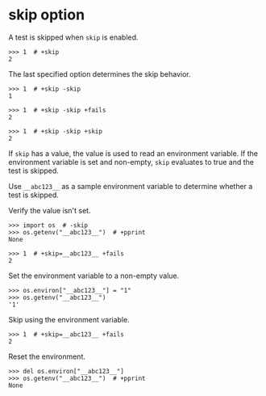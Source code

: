 # skip option

A test is skipped when `skip` is enabled.

    >>> 1  # +skip
    2

The last specified option determines the skip behavior.

    >>> 1  # +skip -skip
    1

    >>> 1  # +skip -skip +fails
    2

    >>> 1  # +skip -skip +skip
    2

If `skip` has a value, the value is used to read an environment
variable. If the environment variable is set and non-empty, `skip`
evaluates to true and the test is skipped.

Use `__abc123__` as a sample environment variable to determine whether a
test is skipped.

Verify the value isn't set.

    >>> import os  # -skip
    >>> os.getenv("__abc123__")  # +pprint
    None

    >>> 1  # +skip=__abc123__ +fails
    2

Set the environment variable to a non-empty value.

    >>> os.environ["__abc123__"] = "1"
    >>> os.getenv("__abc123__")
    '1'

Skip using the environment variable.

    >>> 1  # +skip=__abc123__ +fails
    2

Reset the environment.

    >>> del os.environ["__abc123__"]
    >>> os.getenv("__abc123__")  # +pprint
    None
